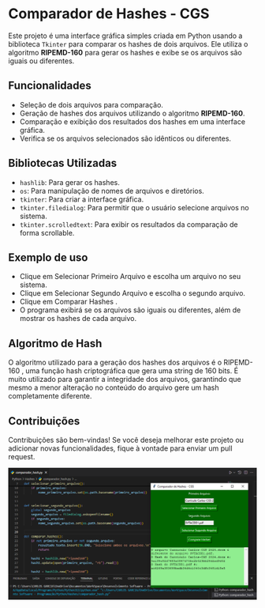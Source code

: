 # Comparador de Hashes - CGS

Este projeto é uma interface gráfica simples criada em Python usando a biblioteca `Tkinter` para comparar os hashes de dois arquivos. Ele utiliza o algoritmo **RIPEMD-160** para gerar os hashes e exibe se os arquivos são iguais ou diferentes.

## Funcionalidades

- Seleção de dois arquivos para comparação.
- Geração de hashes dos arquivos utilizando o algoritmo **RIPEMD-160**.
- Comparação e exibição dos resultados dos hashes em uma interface gráfica.
- Verifica se os arquivos selecionados são idênticos ou diferentes.

## Bibliotecas Utilizadas

- `hashlib`: Para gerar os hashes.
- `os`: Para manipulação de nomes de arquivos e diretórios.
- `tkinter`: Para criar a interface gráfica.
- `tkinter.filedialog`: Para permitir que o usuário selecione arquivos no sistema.
- `tkinter.scrolledtext`: Para exibir os resultados da comparação de forma scrollable.

## Exemplo de uso

- Clique em Selecionar Primeiro Arquivo e escolha um arquivo no seu sistema.
- Clique em Selecionar Segundo Arquivo e escolha o segundo arquivo.
- Clique em Comparar Hashes .
- O programa exibirá se os arquivos são iguais ou diferentes, além de mostrar os hashes de cada arquivo.

## Algoritmo de Hash

O algoritmo utilizado para a geração dos hashes dos arquivos é o RIPEMD-160 , uma função hash criptográfica que gera uma string de 160 bits. É muito utilizado para garantir a integridade dos arquivos, garantindo que mesmo a menor alteração no conteúdo do arquivo gere um hash completamente diferente.

## Contribuições

Contribuições são bem-vindas! Se você deseja melhorar este projeto ou adicionar novas funcionalidades, fique à vontade para enviar um pull request.

![ImgHahes](hashes.png)
